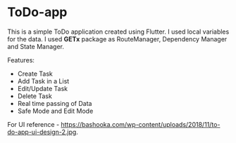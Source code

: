 # ToDo-app

This is a simple ToDo application created using Flutter. I used local variables for the data. I used **GETx** package as RouteManager, Dependency Manager and State Manager.

Features: 
- Create Task
- Add Task in a List
- Edit/Update Task
- Delete Task
- Real time passing of Data
- Safe Mode and Edit Mode

For UI reference - https://bashooka.com/wp-content/uploads/2018/11/to-do-app-ui-design-2.jpg.

